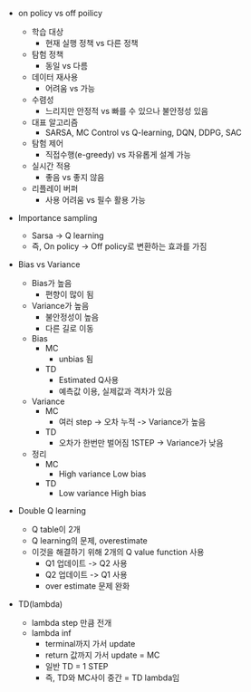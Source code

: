 - on policy vs off poilicy
	- 학습 대상
		- 현재 실행 정책 vs 다른 정책
	- 탐험 정책
		- 동일 vs 다름
	- 데이터 재사용
		- 어려움 vs 가능
	- 수렴성
		- 느리지만 안정적 vs 빠를 수 있으나 불안정성 있음
	- 대표 알고리즘
		- SARSA, MC Control vs Q-learning, DQN, DDPG, SAC
	- 탐험 제어
		- 직접수행(e-greedy) vs 자유롭게 설계 가능
	- 실시간 적용
		- 좋음 vs 좋지 않음
	- 리플레이 버퍼
		- 사용 어려움 vs 필수 활용 가능

- Importance sampling
	- Sarsa -> Q learning
	- 즉, On policy -> Off policy로 변환하는 효과를 가짐

- Bias vs Variance
	- Bias가 높음
		- 편향이 많이 됨
	- Variance가 높음
		- 불안정성이 높음
		- 다른 길로 이동
	- Bias
		- MC
			- unbias 됨
		- TD
			- Estimated Q사용
			- 예측값 이용, 실제값과 격차가 있음
	- Variance
		- MC
			- 여러 step -> 오차 누적 -> Variance가 높음
		- TD
			- 오차가 한번만 벌어짐 1STEP -> Variance가 낮음
	- 정리
		- MC
			- High variance Low bias
		- TD
			- Low variance High bias

- Double Q learning
	- Q table이 2개
	- Q learning의 문제, overestimate
	- 이것을 해결하기 위해 2개의 Q value function 사용
		- Q1 업데이트 -> Q2 사용
		- Q2 업데이트 -> Q1 사용
		- over estimate 문제 완화

- TD(lambda)
	- lambda step 만큼 전개
	- lambda inf
		- terminal까지 가서 update
		- return 값까지 가서 update = MC
		- 일반 TD = 1 STEP
		- 즉, TD와 MC사이 중간 = TD lambda임